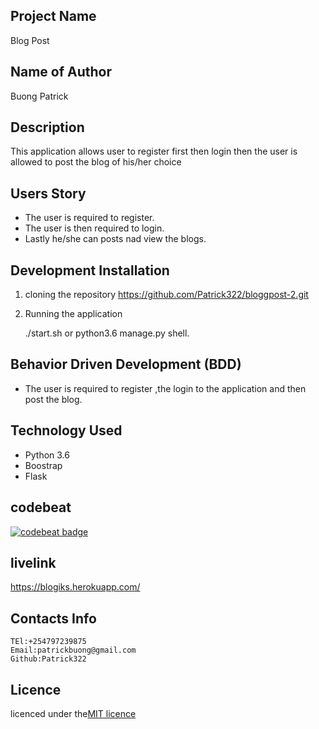 ## Project Name
Blog Post

## Name of Author

Buong Patrick

## Description

This application allows user to register first then login then the user is allowed to post the blog of his/her choice

## Users Story
* The user is required to register.
* The user is then required to login.
* Lastly he/she can posts nad view the blogs.

## Development Installation
1. cloning the repository
    https://github.com/Patrick322/bloggpost-2.git

2. Running the application

    ./start.sh or python3.6 manage.py shell.


## Behavior Driven Development (BDD)
* The user is required to register ,the login to the application and then post the blog.


## Technology Used
* Python 3.6
* Boostrap
* Flask

## codebeat

[![codebeat badge](https://codebeat.co/badges/faabe25f-bc1e-4ed8-9a46-6af6ceda3202)](https://codebeat.co/projects/github-com-patrick322-bloggpost-2-master)

## livelink

https://blogiks.herokuapp.com/

## Contacts Info

    TEl:+254797239875
    Email:patrickbuong@gmail.com
    Github:Patrick322

## Licence

licenced under the[MIT licence](LICENCED)